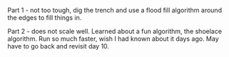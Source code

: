 Part 1 - not too tough, dig the trench and use a flood fill algorithm around the edges to fill things in.

Part 2 - does not scale well.  Learned about a fun algorithm, the shoelace algorithm.  Run so much faster, wish I had known about it days ago.  May have to go back and revisit day 10.